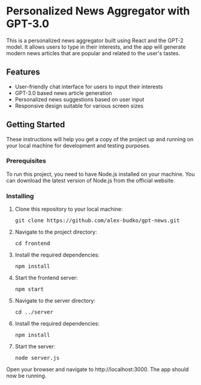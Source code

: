 <h1>Personalized News Aggregator with GPT-3.0</h1>
<p>This is a personalized news aggregator built using React and the GPT-2 model. It allows users to type in their interests, and the app will generate modern news articles that are popular and related to the user's tastes.</p>
<h2>Features</h2>
<ul>
  <li>User-friendly chat interface for users to input their interests</li>
  <li>GPT-3.0 based news article generation</li>
  <li>Personalized news suggestions based on user input</li>
  <li>Responsive design suitable for various screen sizes</li>
</ul>
<h2>Getting Started</h2>
<p>These instructions will help you get a copy of the project up and running on your local machine for development and testing purposes.</p>
<h3>Prerequisites</h3>
<p>To run this project, you need to have Node.js installed on your machine. You can download the latest version of Node.js from the official website.</p>
<h3>Installing</h3>
<ol>
  <li>Clone this repository to your local machine:</li>
  <pre>git clone https://github.com/alex-budko/gpt-news.git</pre>
  <li>Navigate to the project directory:</li>
  <pre>cd frontend</pre>
  <li>Install the required dependencies:</li>
  <pre>npm install</pre>
  <li>Start the frontend server:</li>
  <pre>npm start</pre>
  <li>Navigate to the server directory:</li>
  <pre>cd ../server</pre>
  <li>Install the required dependencies:</li>
  <pre>npm install</pre>
  <li>Start the server:</li>
  <pre>node server.js</pre>
</ol>
<p>Open your browser and navigate to http://localhost:3000. The app should now be running.</p>

